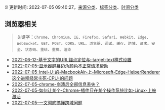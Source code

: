 :alarm_clock: 更新时间: 2022-07-05 09:40:27。[来源分类](../README.md)、[标签分类](../TAGS.md)、[时间分类](../TIMELINE.md)

## 浏览器相关


> 关键字：`Chrome`、`Chromium`、`IE`、`Firefox`、`Safari`、`Webkit`、`Edge`、`WebSocket`、`GET`、`POST`、`CORS`、`URL`、`浏览器`、`调试`、`缓存`、`跨域`、`请求`、`安全`、`状态码`、`重绘`、`重排`、`渲染`



- [2022-06-12-基于文字的URL锚点定位与::target-text样式设置](https://www.zhangxinxu.com/wordpress/2022/06/url-anchor-target-text/) 
- [2022-07-05-显示器屏幕边角颜色不正常请求帮助](https://www.v2ex.com/t/864252) 
- [2022-07-05-Intel-U-的-MacbookAir-上-Microsoft-Edge-HelperRenderer这个进程经常卡死-CPU-的问题](https://www.v2ex.com/t/864238) 
- [2022-07-05-chrome-崩溃后全部信息丢失？](https://www.v2ex.com/t/864236) 
- [2022-07-05-如何让某个-Chrome-插件只在某个操作系统比如-Linux-上被激活](https://www.v2ex.com/t/864234) 
- [2022-07-05-一文彻底搞懂跨域问题](https://toutiao.io/k/xw3mo2f) 
